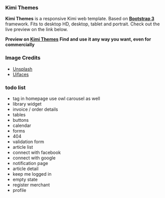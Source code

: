 ### Kimi Themes
**Kimi Themes** is a responsive Kimi web template. Based on **[Bootstrap 3](https://github.com/twbs/bootstrap)** framework. Fits to desktop HD, desktop, tablet and portrait. Check out the live preview on the link below.

**Preview on [Kimi Themes](https://philipherlambang.github.io/kimi/)**
**Find and use it any way you want, even for commercially**

### Image Credits
- [Unsplash](https://unsplash.com/)
- [Uifaces](http://uifaces.com/)


### todo list
- tag in homepage use owl carousel as well
- library widget
- invoice / order details
- tables
- buttons
- calendar
- forms
- 404
- validation form
- article list
- connect with facebook
- connect with google
- notification page
- article detail
- keep me logged in
- empty state
- register merchant
- profile